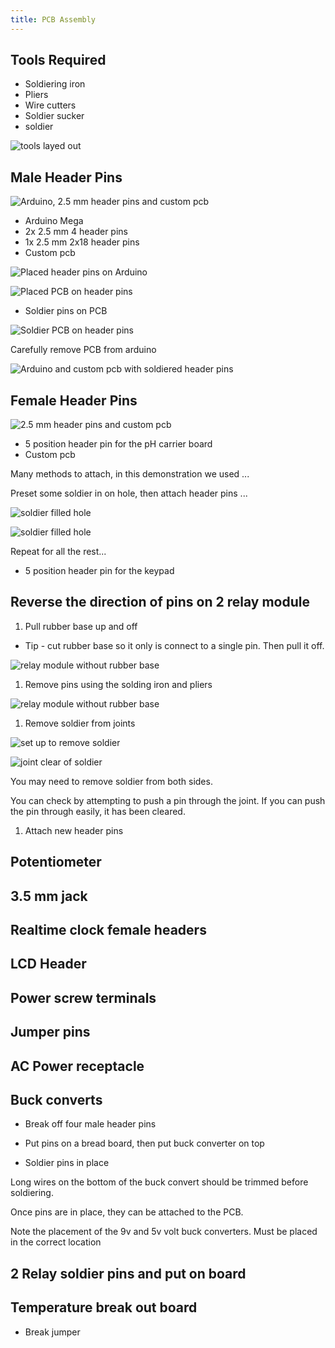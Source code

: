 ```yaml
---
title: PCB Assembly
---
```


## Tools Required

* Soldiering iron
* Pliers
* Wire cutters
* Soldier sucker
* soldier

![tools layed out]()

## Male Header Pins

![Arduino, 2.5 mm header pins and custom pcb]()

* Arduino Mega
* 2x 2.5 mm 4 header pins
* 1x 2.5 mm 2x18 header pins
* Custom pcb

![Placed header pins on Arduino]()

![Placed PCB on header pins]()

* Soldier pins on PCB

![Soldier PCB on header pins]()

Carefully remove PCB from arduino

![Arduino and custom pcb with soldiered header pins]()

## Female Header Pins

![2.5 mm header pins and custom pcb]()

* 5 position header pin for the pH carrier board
* Custom pcb

Many methods to attach, in this demonstration we used ...

Preset some soldier in on hole, then attach header pins ...

![soldier filled hole]()

![soldier filled hole]()

Repeat for all the rest...

* 5 position header pin for the keypad

## Reverse the direction of pins on 2 relay module

1. Pull rubber base up and off

  * Tip - cut rubber base so it only is connect to a single pin. Then pull it off.

  ![relay module without rubber base]()

1. Remove pins using the solding iron and pliers

  ![relay module without rubber base]()

1. Remove soldier from joints

  ![set up to remove soldier]()

  ![joint clear of soldier]()

  You may need to remove soldier from both sides.

  You can check by attempting to push a pin through the joint. If you can push the pin through easily, it has been cleared.

1. Attach new header pins

## Potentiometer

## 3.5 mm jack

## Realtime clock female headers

## LCD Header

## Power screw terminals

## Jumper pins

## AC Power receptacle

## Buck converts

* Break off four male header pins

* Put pins on a bread board, then put buck converter on top

* Soldier pins in place

Long wires on the bottom of the buck convert should be trimmed before soldiering.

Once pins are in place, they can be attached to the PCB.

Note the placement of the 9v and 5v volt buck converters. Must be placed in the correct location

## 2 Relay soldier pins and put on board

## Temperature break out board

* Break jumper
